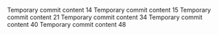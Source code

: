 Temporary commit content 14
Temporary commit content 15
Temporary commit content 21
Temporary commit content 34
Temporary commit content 40
Temporary commit content 48
